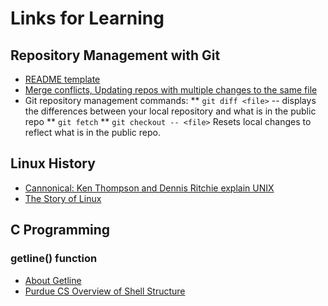 # Links for Learning

## Repository Management with Git
* [README template](https://gist.github.com/PurpleBooth/109311bb0361f32d87a2)
* [Merge conflicts, Updating repos with multiple changes to the same file](https://githowto.com/resolving_conflicts)
* Git repository management commands: 
** ``git diff <file>`` -- displays the differences between your local repository and what is in the public repo
** ``git fetch``
** ``git checkout -- <file>`` Resets local changes to reflect what is in the public repo.

## Linux History
* [Cannonical: Ken Thompson and Dennis Ritchie explain UNIX](https://www.youtube.com/watch?v=XvDZLjaCJuw)
* [The Story of Linux](https://www.youtube.com/watch?v=XMm0HsmOTFI)

## C Programming 
### getline() function
* [About Getline](https://blog.udemy.com/c-getline/)
* [Purdue CS Overview of Shell Structure](https://www.cs.purdue.edu/homes/grr/SystemsProgrammingBook/Book/Chapter5-WritingYourOwnShell.pdf)
